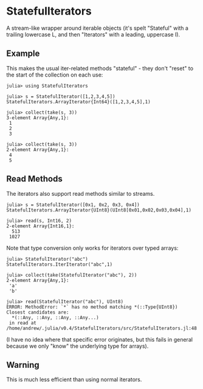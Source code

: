 
# StatefulIterators

A stream-like wrapper around iterable objects (it's spelt "Stateful"
with a trailing lowercase L, and then "Iterators" with a leading,
uppercase I).

## Example

This makes the usual iter-related methods "stateful" - they don't
"reset" to the start of the collection on each use:

```
julia> using StatefulIterators

julia> s = StatefulIterator([1,2,3,4,5])
StatefulIterators.ArrayIterator{Int64}([1,2,3,4,5],1)

julia> collect(take(s, 3))
3-element Array{Any,1}:
 1
 2
 3

julia> collect(take(s, 3))
2-element Array{Any,1}:
 4
 5
```

## Read Methods

The iterators also support read methods similar to streams.

```
julia> s = StatefulIterator([0x1, 0x2, 0x3, 0x4])
StatefulIterators.ArrayIterator{UInt8}(UInt8[0x01,0x02,0x03,0x04],1)

julia> read(s, Int16, 2)
2-element Array{Int16,1}:
  513
 1027
```

Note that type conversion only works for iterators over typed arrays:

```
julia> StatefulIterator("abc")
StatefulIterators.IterIterator("abc",1)

julia> collect(take(StatefulIterator("abc"), 2))
2-element Array{Any,1}:
 'a'
 'b'

julia> read(StatefulIterator("abc"), UInt8)
ERROR: MethodError: `*` has no method matching *(::Type{UInt8})
Closest candidates are:
  *(::Any, ::Any, ::Any, ::Any...)
 in read at /home/andrew/.julia/v0.4/StatefulIterators/src/StatefulIterators.jl:48
```

(I have no idea where that specific error originates, but this fails
in general because we only "know" the underlying type for arrays).

## Warning

This is much less efficient than using normal iterators.
